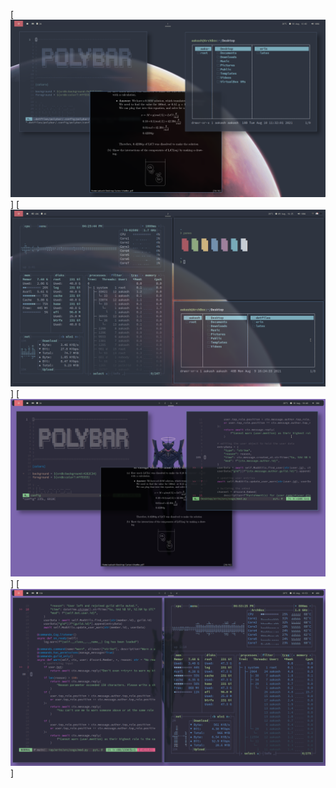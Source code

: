 [![idk.](https://github.com/AakashSharma7269/dotfiles/blob/master/_rice-pics/floating.png?raw=true)]
[![idk.](https://github.com/AakashSharma7269/dotfiles/blob/master/_rice-pics/tiled.png?raw=true)]
[![idk.](https://github.com/AakashSharma7269/dotfiles/blob/master/_rice-pics/oned1.png?raw=true)]
[![idk.](https://github.com/AakashSharma7269/dotfiles/blob/master/_rice-pics/oned2.png?raw=true)]
